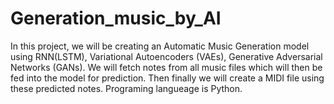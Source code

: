# Generation_music_by_AI
In this project, we will be creating an Automatic Music Generation model using RNN(LSTM), Variational Autoencoders (VAEs), Generative Adversarial Networks (GANs). We will fetch notes from all music files which will then be fed into the model for prediction. Then finally we will create a MIDI file using these predicted notes. Programing langueage is Python.
